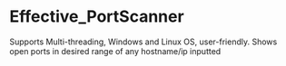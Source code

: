 # Effective_PortScanner
Supports Multi-threading, Windows and Linux OS, user-friendly. Shows open ports in desired range of any hostname/ip inputted
